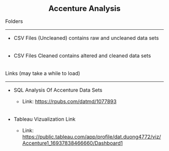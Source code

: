 <font size="5">**<h3 style="text-align: center;">Accenture Analysis</h3>**</font>

<font size="3">

Folders
***

* CSV Files (Uncleaned) contains raw and uncleaned data sets
  <br><br>

* CSV Files Cleaned contains altered and cleaned data sets
  <br><br>

Links (may take a while to load)
***

* SQL Analysis Of Accenture Data Sets
  + Link: https://rpubs.com/datmd/1077893
  <br><br>


* Tableau Vizualization Link
  + Link: https://public.tableau.com/app/profile/dat.duong4772/viz/Accenture1_16937838466660/Dashboard1

</font>


  

  



